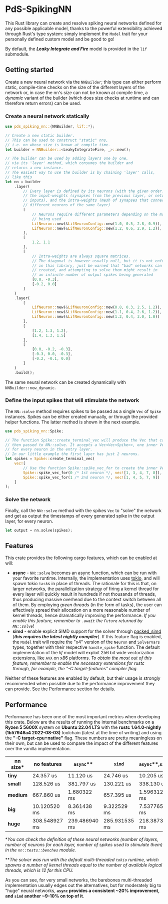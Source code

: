 # PdS-SpikingNN

This Rust library can create and resolve spiking neural networks defined for any possible applicable model, thanks to the powerful extensibility achieved through Rust's type system: simply implement the `Model` trait for your personally defined custom model and be good to go!

By default, the **_Leaky Integrate and Fire_** model is provided in the `lif` submodule.

## Getting started

Create a new neural network via the `NNBuilder`; this type can either perform static, compile-time checks on the size of the different layers of the network or, in case the nn's size can not be known at compile time, a _dynamic_ variant of the builder (which does size checks at runtime and can therefore return errors) can be used.

### Create a neural network statically

```rust
use pds_spiking_nn::{NNBuilder, lif::*};

// Create a new static builder.
// This can be used to construct "static" nns,
// i.e. nn whose size is known at compile time.
let builder = NNBuilder::<LeakyIntegrateFire, _>::new();

// The builder can be used by adding layers one by one,
// via its 'layer' method, which consumes the builder and
// returns a new instance.
// The easiest way to use the builder is by chaining 'layer' calls,
// like this
let nn = builder
    .layer(
        // Every layer is defined by its neurons (with the given order!),
        // the input-weights (synapses from the previous layer, or network
        // inputs), and the intra-weights (mesh of synapses that connect
        // different neurons of the same layer)
        [
            // Neurons require different parameters depending on the model
            // being used
            LifNeuron::new(&LifNeuronConfig::new(1.0, 0.5, 2.8, 0.9)),
            LifNeuron::new(&LifNeuronConfig::new(1.2, 0.6, 2.9, 1.2)),
        ],
        [
            1.2, 1.1
        ],
        [
            // Intra-weights are always square matrices.
            // The diagonal is however usually null, but it is not enforced
            // in this library, just be warned that "bad" networks can be
            // created, and attempting to solve them might result in
            // an infinite number of output spikes being generated
            [0.0, -0.3],
            [-0.2, 0.0]
        ]
    )
    .layer(
        [
            LifNeuron::new(&LifNeuronConfig::new(0.8, 0.3, 2.5, 1.2)),
            LifNeuron::new(&LifNeuronConfig::new(1.1, 0.4, 2.6, 1.2)),
            LifNeuron::new(&LifNeuronConfig::new(1.2, 0.4, 3.0, 1.0))
        ],
        [
            [1.2, 1.3, 1.2],
            [1.4, 1.3, 1.5]
        ],
        [
            [0.0, -0.2, -0.3],
            [-0.3, 0.0, -0.3],
            [-0.2, -0.1, 0.0]
        ]
    )
    .build();
```

The same neural network can be created dynamically with `NNBuilder::new_dynamic`.

### Define the input spikes that will stimulate the network

The `NN::solve` method requires spikes to be passed as a single `Vec` of `Spike` instances. Spikes can be either created manually, or through the provided helper functions. The latter method is shown in the next example.

```rust
use pds_spiking_nn::Spike;

// The function Spike::create_terminal_vec will produce the Vec that can be
// then passed to NN::solve. It accepts a Vec<Vec<Spike>>, one inner Vec
// for every neuron in the entry layer.
// In our little example the first layer has just 2 neurons.
let spikes = Spike::create_terminal_vec(
    vec![
        // Use the function Spike::spike_vec_for to create the inner Vecs
        Spike::spike_vec_for(0 /* 1st neuron */, vec![1, 3, 4, 7, 8]),
        Spike::spike_vec_for(1 /* 2nd neuron */, vec![1, 4, 5, 7, 9])
    ]
);
```

### Solve the network

Finally, call the `NN::solve` method with the spikes `Vec` to "solve" the network and get as output the timestamps of every generated spike in the output layer, for every neuron.

```rust
let output = nn.solve(spikes);
```

## Features

This crate provides the following cargo features, which can be enabled at will:

 - **async** - `NN::solve` becomes an async function, which can be run with your favorite runtime. Internally, the implementation uses [tokio](https://crates.io/crates/tokio), and will spawn tokio `task`s in place of threads. The rationale for this is that, on larger networks, the parallelization strategy of firing a kernel thread for every layer will quickly result in hundreds if not thousands of threads, thus producing massive overhead due to the context switch between all of them. By employing _green threads_ (in the form of tasks), the user can effectively spread their allocation on a more reasonable number of kernel threads, hence dramatically improving the performance.  _If you enable this feature, remember to `.await` the `Future` returned by `NN::solve`!_
  - **simd** - enable explicit SIMD support for the solver through [packed_simd](https://github.com/rust-lang/packed_simd) (**_this requires the latest nightly compiler_**). If this feature flag is enabled, the `Model` trait will require the "x4" version of the `Neuron` and `SolverVars` types, together with their respective `handle_spike` function. The default implementation of the _lif_ model will exploit 256 bit wide vectorization extensions, like `AVX` on x86 platforms. _To obtain the most out of this feature, remember to enable the necessary extensions for rustc through, for example, the "-C target-features" compiler flag._

Neither of these features are enabled by default, but their usage is strongly recommended when possible due to the performance improvement they can provide. See the [Performance](#performance) section for details.

## Performance

Performance has been one of the most important metrics when developing this crate. Below are the results of running the internal benchmarks on a **Ryzen 5 5600X** system on **Ubuntu 22.04 LTS** with the **rustc 1.64.0-nightly (1b57946a4 2022-08-03)** toolchain (latest at the time of writing) and using the **"-C target-cpu=native"** flag. These numbers are pretty meaningless on their own, but can be used to compare the impact of the different features over the vanilla implementation.

| nn size* | no features | `async`** | `simd` | `async`**,`simd` |
| ------- | ----------- | ----- | ---- | ---------- |
| **tiny** | 24.357 us | 11.120 us | 24.746 us | 10.205 us |
| **small** | 128.526 us | 381.797 us | 130.221 us | 338.130 us |
| **medium** | 667.860 us | 1.680322 ms | 657.395 us | 1.596312 ms |
| **big** | 10.120520 ms | 8.361438 ms | 9.322529 ms | 7.537765 ms |
| **huge** | 308.548927 ms | 239.486940 ms | 285.931535 ms | 218.387319 ms |

*_You can check the definition of these neural networks (number of layers, number of neurons for each layer, number of spikes used to stimulate them) in the `nn::tests::benches` module._

**_The solver was run with the default multi-threaded `tokio` runtime, which spawns a number of kernel threads equal to the number of available logical threads, which is 12 for this CPU._

As you can see, for very small networks, the barebones multi-threaded implementation usually edges out the alternatives, but for moderately big to "huge" neural networks, **`async` provides a consistent ~20% improvement, and `simd` another ~9-10% on top of it**.
